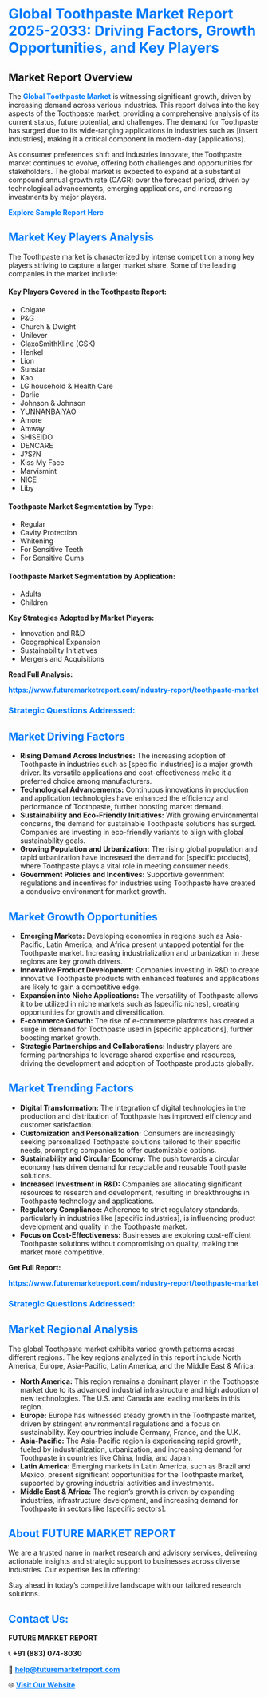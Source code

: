 <h1 style="color: #007BFF;">Global Toothpaste Market Report 2025-2033: Driving Factors, Growth Opportunities, and Key Players</h1>

<section id="overview">
<h2>Market Report Overview</h2>
<p>The <a href="https://www.futuremarketreport.com/industry-report/toothpaste-market" style="color: #007BFF; text-decoration: none;"><strong>Global Toothpaste Market</strong></a> is witnessing significant growth, driven by increasing demand across various industries. This report delves into the key aspects of the Toothpaste market, providing a comprehensive analysis of its current status, future potential, and challenges. The demand for Toothpaste has surged due to its wide-ranging applications in industries such as [insert industries], making it a critical component in modern-day [applications].</p>
<p>As consumer preferences shift and industries innovate, the Toothpaste market continues to evolve, offering both challenges and opportunities for stakeholders. The global market is expected to expand at a substantial compound annual growth rate (CAGR) over the forecast period, driven by technological advancements, emerging applications, and increasing investments by major players.</p>
</section>

<section id="overview">
<p><a href="https://www.futuremarketreport.com/request-sample/reportId=83328" style="color: #007BFF; text-decoration: none;"><strong>Explore Sample Report Here</strong></a></p>
</section>

<section id="key-players">
<h2 style="color: #007BFF;">Market Key Players Analysis</h2>
<p>The Toothpaste market is characterized by intense competition among key players striving to capture a larger market share. Some of the leading companies in the market include:</p>
<h4>Key Players Covered in the Toothpaste Report:</h4>
<ul><li>Colgate</li><li>P&amp;G</li><li>Church &amp; Dwight</li><li>Unilever</li><li>GlaxoSmithKline (GSK)</li><li>Henkel</li><li>Lion</li><li>Sunstar</li><li>Kao</li><li>LG household &amp; Health Care</li><li>Darlie</li><li>Johnson &amp; Johnson</li><li>YUNNANBAIYAO</li><li>Amore</li><li>Amway</li><li>SHISEIDO</li><li>DENCARE</li><li>J?S?N</li><li>Kiss My Face</li><li>Marvismint</li><li>NICE</li><li>Liby</li></ul>
<h4>Toothpaste Market Segmentation by Type:</h4>
<ul><li>Regular</li><li>Cavity Protection</li><li>Whitening</li><li>For Sensitive Teeth</li><li>For Sensitive Gums</li></ul>

<h4>Toothpaste Market Segmentation by Application:</h4>
<ul><li>Adults</li><li>Children</li></ul>
<p><strong>Key Strategies Adopted by Market Players:</strong></p>
<ul>
<li>Innovation and R&D</li>
<li>Geographical Expansion</li>
<li>Sustainability Initiatives</li>
<li>Mergers and Acquisitions</li>
</ul>
</section>

<section>
<p><strong>Read Full Analysis: </strong></p><a href="https://www.futuremarketreport.com/industry-report/toothpaste-market" style="color: #007BFF; text-decoration: none;"><strong>https://www.futuremarketreport.com/industry-report/toothpaste-market</strong></a>
<h3 style="color: #007BFF;">Strategic Questions Addressed:</h3>
</section>

<section id="driving-factors">
<h2 style="color: #007BFF;">Market Driving Factors</h2>
<ul>
<li><strong>Rising Demand Across Industries:</strong> The increasing adoption of Toothpaste in industries such as [specific industries] is a major growth driver. Its versatile applications and cost-effectiveness make it a preferred choice among manufacturers.</li>
<li><strong>Technological Advancements:</strong> Continuous innovations in production and application technologies have enhanced the efficiency and performance of Toothpaste, further boosting market demand.</li>
<li><strong>Sustainability and Eco-Friendly Initiatives:</strong> With growing environmental concerns, the demand for sustainable Toothpaste solutions has surged. Companies are investing in eco-friendly variants to align with global sustainability goals.</li>
<li><strong>Growing Population and Urbanization:</strong> The rising global population and rapid urbanization have increased the demand for [specific products], where Toothpaste plays a vital role in meeting consumer needs.</li>
<li><strong>Government Policies and Incentives:</strong> Supportive government regulations and incentives for industries using Toothpaste have created a conducive environment for market growth.</li>
</ul>
</section>

<section id="growth-opportunities">
<h2 style="color: #007BFF;">Market Growth Opportunities</h2>
<ul>
<li><strong>Emerging Markets:</strong> Developing economies in regions such as Asia-Pacific, Latin America, and Africa present untapped potential for the Toothpaste market. Increasing industrialization and urbanization in these regions are key growth drivers.</li>
<li><strong>Innovative Product Development:</strong> Companies investing in R&D to create innovative Toothpaste products with enhanced features and applications are likely to gain a competitive edge.</li>
<li><strong>Expansion into Niche Applications:</strong> The versatility of Toothpaste allows it to be utilized in niche markets such as [specific niches], creating opportunities for growth and diversification.</li>
<li><strong>E-commerce Growth:</strong> The rise of e-commerce platforms has created a surge in demand for Toothpaste used in [specific applications], further boosting market growth.</li>
<li><strong>Strategic Partnerships and Collaborations:</strong> Industry players are forming partnerships to leverage shared expertise and resources, driving the development and adoption of Toothpaste products globally.</li>
</ul>
</section>

<section id="trending-factors">
<h2 style="color: #007BFF;">Market Trending Factors</h2>
<ul>
<li><strong>Digital Transformation:</strong> The integration of digital technologies in the production and distribution of Toothpaste has improved efficiency and customer satisfaction.</li>
<li><strong>Customization and Personalization:</strong> Consumers are increasingly seeking personalized Toothpaste solutions tailored to their specific needs, prompting companies to offer customizable options.</li>
<li><strong>Sustainability and Circular Economy:</strong> The push towards a circular economy has driven demand for recyclable and reusable Toothpaste solutions.</li>
<li><strong>Increased Investment in R&D:</strong> Companies are allocating significant resources to research and development, resulting in breakthroughs in Toothpaste technology and applications.</li>
<li><strong>Regulatory Compliance:</strong> Adherence to strict regulatory standards, particularly in industries like [specific industries], is influencing product development and quality in the Toothpaste market.</li>
<li><strong>Focus on Cost-Effectiveness:</strong> Businesses are exploring cost-efficient Toothpaste solutions without compromising on quality, making the market more competitive.</li>
</ul>
</section>

<section>
<p><strong>Get Full Report: </strong></p><a href="https://www.futuremarketreport.com/industry-report/toothpaste-market" style="color: #007BFF; text-decoration: none;"><strong>https://www.futuremarketreport.com/industry-report/toothpaste-market</strong></a>
<h3 style="color: #007BFF;">Strategic Questions Addressed:</h3>
</section>


<section id="regional-analysis">
<h2 style="color: #007BFF;">Market Regional Analysis</h2>
<p>The global Toothpaste market exhibits varied growth patterns across different regions. The key regions analyzed in this report include North America, Europe, Asia-Pacific, Latin America, and the Middle East & Africa:</p>
<ul>
<li><strong>North America:</strong> This region remains a dominant player in the Toothpaste market due to its advanced industrial infrastructure and high adoption of new technologies. The U.S. and Canada are leading markets in this region.</li>
<li><strong>Europe:</strong> Europe has witnessed steady growth in the Toothpaste market, driven by stringent environmental regulations and a focus on sustainability. Key countries include Germany, France, and the U.K.</li>
<li><strong>Asia-Pacific:</strong> The Asia-Pacific region is experiencing rapid growth, fueled by industrialization, urbanization, and increasing demand for Toothpaste in countries like China, India, and Japan.</li>
<li><strong>Latin America:</strong> Emerging markets in Latin America, such as Brazil and Mexico, present significant opportunities for the Toothpaste market, supported by growing industrial activities and investments.</li>
<li><strong>Middle East & Africa:</strong> The region’s growth is driven by expanding industries, infrastructure development, and increasing demand for Toothpaste in sectors like [specific sectors].</li>
</ul>
</section>

<footer>
<h2 style="color: #007BFF;">About FUTURE MARKET REPORT</h2>
<p>We are a trusted name in market research and advisory services, delivering actionable insights and strategic support to businesses across diverse industries. Our expertise lies in offering:</p>

<p>Stay ahead in today’s competitive landscape with our tailored research solutions.</p>

<h2 style="color: #007BFF;">Contact Us:</h2>
<p><strong>FUTURE MARKET REPORT</strong></p>
<p>📞 <strong>+91 (883) 074-8030</strong></p>
<p>📧 <strong><a href="mailto:help@futuremarketreport.com" style="color: #007BFF;">help@futuremarketreport.com</a></strong></p>
<p>🌐 <strong><a href="https://www.futuremarketreport.com/" style="color: #007BFF;">Visit Our Website</a></strong></p>
</footer>